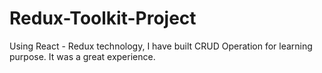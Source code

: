 # Redux-Toolkit-Project
Using React - Redux technology, I have built CRUD Operation for learning purpose. It was a great experience. 
